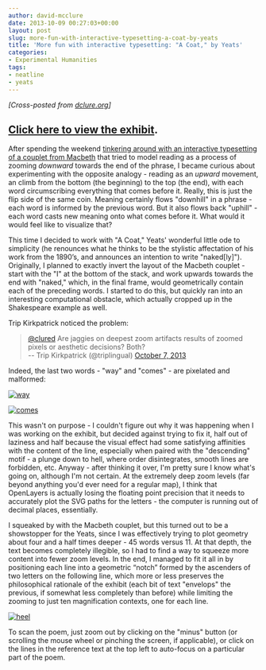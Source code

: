 ```yaml
---
author: david-mcclure
date: 2013-10-09 00:27:03+00:00
layout: post
slug: more-fun-with-interactive-typesetting-a-coat-by-yeats
title: 'More fun with interactive typesetting: "A Coat," by Yeats'
categories:
- Experimental Humanities
tags:
- neatline
- yeats
---
```


_[Cross-posted from [dclure.org](http://dclure.org/essays/more-fun-with-interactive-typesetting-a-coat-by-yeats/)]_



## [Click here to view the exhibit](http://neatline.dclure.org/neatline/show/a-coat).





After spending the weekend [tinkering around with an interactive typesetting of a couplet from Macbeth](http://dclure.org/essays/experimental-typesetting-with-neatline-and-shakespeare/) that tried to model reading as a process of zooming _downward_ towards the end of the phrase, I became curious about experimenting with the opposite analogy - reading as an _upward_ movement, an climb from the bottom (the beginning) to the top (the end), with each word circumscribing everything that comes before it. Really, this is just the flip side of the same coin. Meaning certainly flows "downhill" in a phrase - each word is informed by the previous word. But it also flows back "uphill" - each word casts new meaning onto what comes before it. What would it would feel like to visualize that?

This time I decided to work with "A Coat," Yeats' wonderful little ode to simplicity (he renounces what he thinks to be the stylistic affectation of his work from the 1890’s, and announces an intention to write "naked[ly]"). Originally, I planned to exactly invert the layout of the Macbeth couplet - start with the "I" at the bottom of the stack, and work upwards towards the end with "naked," which, in the final frame, would geometrically contain each of the preceding words. I started to do this, but quickly ran into an interesting computational obstacle, which actually cropped up in the Shakespeare example as well.

Trip Kirkpatrick noticed the problem:



> [@clured](https://twitter.com/clured) Are jaggies on deepest zoom artifacts results of zoomed pixels or aesthetic decisions? Both?<br>
> -- Trip Kirkpatrick (@triplingual) [October 7, 2013](https://twitter.com/triplingual/statuses/387254660563992576)




Indeed, the last two words - "way" and "comes" - are pixelated and malformed:

[![way](http://dclure.org/wp-content/uploads/2013/10/way-300x151.jpg)](http://dclure.org/wp-content/uploads/2013/10/way.jpg)

[![comes](http://dclure.org/wp-content/uploads/2013/10/comes-300x93.jpg)](http://dclure.org/wp-content/uploads/2013/10/comes.jpg)

This wasn't on purpose - I couldn't figure out why it was happening when I was working on the exhibit, but decided against trying to fix it, half out of laziness and half because the visual effect had some satisfying affinities with the content of the line, especially when paired with the "descending" motif - a plunge down to hell, where order disintegrates, smooth lines are forbidden, etc. Anyway - after thinking it over, I'm pretty sure I know what's going on, although I'm not certain. At the extremely deep zoom levels (far beyond anything you'd ever need for a regular map), I think that OpenLayers is actually losing the floating point precision that it needs to accurately plot the SVG paths for the letters - the computer is running out of decimal places, essentially.

I squeaked by with the Macbeth couplet, but this turned out to be a showstopper for the Yeats, since I was effectively trying to plot geometry about four and a half times deeper - 45 words versus 11. At that depth, the text becomes completely illegible, so I had to find a way to squeeze more content into fewer zoom levels. In the end, I managed to fit it all in by positioning each line into a geometric “notch” formed by the ascenders of two letters on the following line, which more or less preserves the philosophical rationale of the exhibit (each bit of text "envelops" the previous, if somewhat less completely than before) while limiting the zooming to just ten magnification contexts, one for each line.

[![heel](http://dclure.org/wp-content/uploads/2013/10/heel-300x114.jpg)](http://dclure.org/wp-content/uploads/2013/10/heel.jpg)

To scan the poem, just zoom out by clicking on the "minus" button (or scrolling the mouse wheel or pinching the screen, if applicable), or click on the lines in the reference text at the top left to auto-focus on a particular part of the poem.
